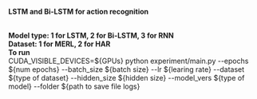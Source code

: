 <b>LSTM and Bi-LSTM for action recognition</b>

<br><b>Model type: 1 for LSTM, 2 for Bi-LSTM, 3 for RNN</b>
<br><b>Dataset: 1 for MERL, 2 for HAR</b>
<br><b>To run</b>
<br>
CUDA_VISIBLE_DEVICES=${GPUs} python experiment/main.py --epochs ${num epochs} --batch_size ${batch size} --lr ${learing rate} --dataset ${type of dataset} --hidden_size ${hidden size} --model_vers ${type of model} --folder ${path to save file logs}
